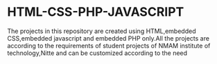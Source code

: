 # HTML-CSS-PHP-JAVASCRIPT
The projects in this repository are created using HTML,embedded CSS,embedded javascript and embedded PHP only.All the projects are according to the requirements of student projects of NMAM institute of technology,Nitte and can be customized according to the need
